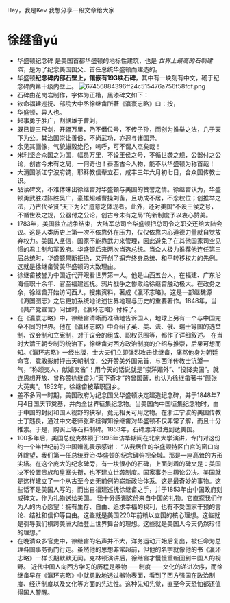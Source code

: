 Hey，我是Kev
我想分享一段文章给大家
<span style="color: #02aa6b;">

# 徐继畲yú
- 华盛顿纪念碑 是美国首都华盛顿的地标性建筑，也是 *世界上最高的石制建筑*，是为了纪念美国国父、首任总统华盛顿而建造的。
- 华盛顿**纪念碑内部石壁上，镶嵌有193块石碑**，其中有一块刻有中文，砌于纪念碑内第十级内壁上。
![67456884396ff24c515476a756f58fdf.png](:/38d2073266db4696895872ed06bb62e2)
- 石碑由花岗岩制作，字体为正楷，黑漆碑文如下： 
- 钦命福建巡抚、部院大中丞徐继畬所著《瀛寰志略》曰：按，
- 华盛顿，异人也。
- 起事勇于胜广，割据雄于曹刘，
- 既已提三尺剑，开疆万里，乃不僭位号，不传子孙，而创为推举之法，几于天下为公。其治国崇让善俗，不尚武功，亦迥与诸国异。
- 余见其画像，气貌雄毅绝伦，呜呼，可不谓人杰矣哉！
- 米利坚合众国之为国，幅员万里，不设王侯之号，不循世袭之规，公器付之公论，创古今未有之局，一何奇也！泰西古今人物，能不以华盛顿为称首哉！
- 大清国浙江宁波府镌，耶稣教信辈立石，咸丰三年六月初七日，合众国传教士识。 
- 品读碑文，不难体味出徐继畬对华盛顿与美国的赞誉之情。徐继畬认为，华盛顿勇武胜过陈胜吴广，豪雄超越曹操刘备，且功成不居，不恋权位；创推举之法，乃古代圣贤“天下为公”遗意之体现者。此外，还对美国“不设王侯之号，不循世及之规，公器付之公论，创古今未有之局”的新制度予以衷心赞美。
-  1783年，美国独立战争结束，大陆军总司令华盛顿把总司令之职交还给大陆会议。这是人类历史上第一次不依靠外在压力，仅仅依靠内心道德力量就自觉放弃权力。美国人坚信，国家不能靠武力来管理，因此避免了在其他国家司空见惯的君主制和军政府。华盛顿后来两次当选总统。当众人极力推荐他连任第三届总统时，华盛顿果断拒绝，又开创了摒弃终身总统、和平转移权力的先例。这就是徐继畬赞美华盛顿的大致理由。 
- 徐继畬被誉为中国近代开眼看世界第一人。他是山西五台人，在福建、广东沿海任职十余年、官至福建巡抚。鸦片战争之惨败给徐继畬触动极大。在政务之余，徐继畬开始访问西人，搜集资料，著成《瀛环志略》。这是一部继魏源《海国图志》之后更加系统地论述世界地理与历史的重要著作。1848年，当《共产党宣言》问世时，《瀛环志略》付梓了。 
- 在《瀛寰志略》中，徐继畲清晰而准确地告诉国人，地球上另有一个与中国完全不同的世界。他在《瀛环志略》中介绍了英、美、法、俄、瑞士等国的选举制、议会制和立宪制，对于议会的组成、职权范围等，都作了详细叙述。 在当时大清王朝专制的统治下，徐继畬对西方政治制度的介绍与推崇，后果可想而知。《瀛环志略》一经出版，士大夫们立即强烈攻击徐继畬，痛骂他身为朝廷命官，竟敢影射抨击天朝制度，公开赞美外国元首，与西洋传教士沆瀣一气，“称颂夷人，献媚夷酋”！用今天的话说就是“崇洋媚外”、“投降卖国”。就连思想开放、曾称赞徐继畬为“天下奇才”的曾国藩，也认为徐继畬著书“颇张大英夷”。1852年，徐继畬被革职回乡。 
- 差不多同一时期，美国政府为纪念国父华盛顿决定建造纪念碑，并于1848年7月4日国庆节奠基，并向全世界征集纪念物。当美国向中国征集纪念物时，由于中国的封闭和国人视野的狭窄，竟无相关可用之物。在浙江宁波的美国传教士丁韪良，通过中文老师张斯桂得知徐继畬对华盛顿不仅非常了解，而且十分推崇。于是，购买上等石料制碑。1853年，石碑漂洋过海到达美国。 
- 100多年后，美国总统克林顿于1998年访华期间在北京大学演讲，专门对这份约一个半世纪前的中国赠礼表示感谢： “从我居住的华盛顿特区白宫的窗口向外眺望，我们第一任总统乔治·华盛顿的纪念碑俯视全城。那是一座高耸的方形尖塔。在这个庞大的纪念碑旁，有一块很小的石碑，上面刻着的碑文是：美国决不设置贵族和皇室头衔，也不建立世袭制度。国家事务由舆论公决。美国就是这样建立了一个从古至今史无前例的崭新政治体系。这是最奇妙的事物。这些话不是美国人写的，而出自福建巡抚徐继畬之手，并于1853年由中国政府刻成碑文，作为礼物送给美国。 我十分感谢这份来自中国的礼物。它直探我们作为人的内心愿望：拥有生存、自由、追求幸福的权利，也有不受国家干预的言论、结社和信仰等自由。这些就是美国220年前赖以立国的核心理想。这些就是引导我们横跨美洲大陆登上世界舞台的理想。这些就是美国人今天仍然珍惜的理想。” 
- 在晚清众多官吏中，徐继畬的名声并不大，洋务运动开始后复出，被任命为总理各国事务衙门行走。虽然他的思想非常超前，但他的名字就像他的书《瀛环志略》一样长期默默无闻。克林顿演讲后，徐继畬才慢慢重新回到中国人的视野。 近代中国人向西方学习的历程是器物——制度——文化的递进次序，而徐继畬早在《瀛环志略》中就勇敢地透过器物表面，看到了西方强国在政治制度、经济制度以及文化等方面的先进性。这种先知先觉，直至今天恐怕都还值得国人警醒。


</span>
